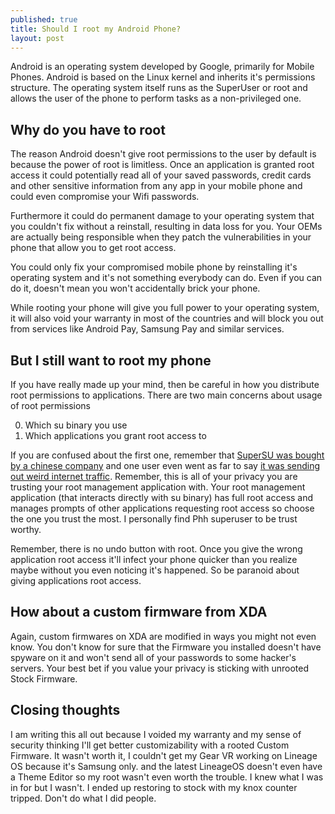 ```yaml
---
published: true
title: Should I root my Android Phone?
layout: post
---
```

Android is an operating system developed by Google, primarily for Mobile Phones. Android is based on the Linux kernel and inherits it's permissions structure. The operating system itself runs as the SuperUser or root and allows the user of the phone to perform tasks as a non-privileged one.

## Why do you have to root

The reason Android doesn't give root permissions to the user by default is because the power of root is limitless. Once an application is granted root access it could potentially read all of your saved passwords, credit cards and other sensitive information from any app in your mobile phone and could even compromise your Wifi passwords.

Furthermore it could do permanent damage to your operating system that you couldn't fix without a reinstall, resulting in data loss for you. Your OEMs are actually being responsible when they patch the vulnerabilities in your phone that allow you to get root access.

You could only fix your compromised mobile phone by reinstalling it's operating system and it's not something everybody can do. Even if you can do it, doesn't mean you won't accidentally brick your phone.

While rooting your phone will give you full power to your operating system, it will also void your warranty in most of the countries and will block you out from services like Android Pay, Samsung Pay and similar services.

## But I still want to root my phone

If you have really made up your mind, then be careful in how you distribute root permissions to applications. There are two main concerns about usage of root permissions

0. Which su binary you use
0. Which applications you grant root access to

If you are confused about the first one, remember that [SuperSU was bought by a chinese company][1] and one user even went as far to say [it was sending out weird internet traffic][1]. Remember, this is all of your privacy you are trusting your root management application with. Your root management application (that interacts directly with su binary) has full root access and manages prompts of other applications requesting root access so choose the one you trust the most. I personally find Phh superuser to be trust worthy.

Remember, there is no undo button with root. Once you give the wrong application root access it'll infect your phone quicker than you realize maybe without you even noticing it's happened. So be paranoid about giving applications root access.

## How about a custom firmware from XDA

Again, custom firmwares on XDA are modified in ways you might not even know. You don't know for sure that the Firmware you installed doesn't have spyware on it and won't send all of your passwords to some hacker's servers. Your best bet if you value your privacy is sticking with unrooted Stock Firmware.

## Closing thoughts

I am writing this all out because I voided my warranty and my sense of security thinking I'll get better customizability with a rooted Custom Firmware. It wasn't worth it, I couldn't get my Gear VR working on Lineage OS because it's Samsung only. and the latest LineageOS doesn't even have a Theme Editor so my root wasn't even worth the trouble. I knew what I was in for but I wasn't. I ended up restoring to stock with my knox counter tripped. Don't do what I did people.

[1]:https://www.androidpolice.com/2015/09/29/chainfire-transfers-ownership-of-supersu-to-ccmt-will-remain-involved-in-the-project-for-two-more-years/
[2]:https://www.reddit.com/r/AndroidQuestions/comments/55io5z/best_open_source_alternative_to_supersu/d8bgzvt/
